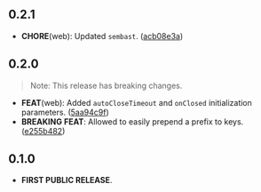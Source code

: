 ## 0.2.1

- **CHORE**(web): Updated `sembast`. ([acb08e3a](https://github.com/Skyost/SimpleSecureStorage/commit/acb08e3a0fb2a3bc359643142fb297d4e61a1fa1))

## 0.2.0

> Note: This release has breaking changes.

 - **FEAT**(web): Added `autoCloseTimeout` and `onClosed` initialization parameters. ([5aa94c9f](https://github.com/Skyost/SimpleSecureStorage/commit/5aa94c9f60389ec45cb158eb4999bb7f93e7256b))
 - **BREAKING** **FEAT**: Allowed to easily prepend a prefix to keys. ([e255b482](https://github.com/Skyost/SimpleSecureStorage/commit/e255b48215f99d682d8d5f07fd8e4a6ebaf92043))

## 0.1.0

- **FIRST PUBLIC RELEASE**.
